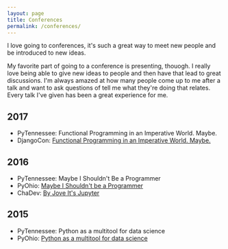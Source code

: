 ```yaml
---
layout: page
title: Conferences
permalink: /conferences/
---
```


I love going to conferences, it's such a great way to meet new people and be introduced to new ideas. 

My favorite part of going to a conference is presenting, thouogh. I really love being able to give new ideas to people and then have that lead to great discussions. I'm always amazed at how many people come up to me after a talk and want to ask questions of tell me what they're doing that relates. Every talk I've given has been a great experience for me. 

## 2017
* PyTennessee: Functional Programming in an Imperative World. Maybe.
* DjangoCon: [Functional Programming in an Imperative World. Maybe.](https://youtu.be/Nk2kqwz7jjs)

## 2016
* PyTennessee: Maybe I Shouldn't Be a Programmer
* PyOhio: [Maybe I Shouldn't be a Programmer](https://www.youtube.com/watch?v=j0jjC-20N9w)
* ChaDev: [By Jove It's Jupyter](https://youtu.be/pVte8t2TPNU)

## 2015
* PyTennessee: Python as a multitool for data science
* PyOhio: [Python as a multitool for data science](https://youtu.be/rJGme8MboSg)
